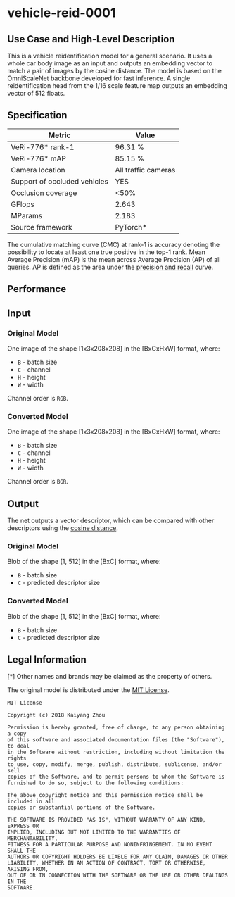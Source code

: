 # vehicle-reid-0001

## Use Case and High-Level Description

This is a vehicle reidentification model for a general scenario. It uses a whole
car body image as an input and outputs an embedding vector to match a pair of images
by the cosine distance. The model is based on the OmniScaleNet backbone developed for fast inference.
A single reidentification head from the 1/16 scale
feature map outputs an embedding vector of 512 floats.

## Specification

| Metric                            | Value                                     |
|-----------------------------------|-------------------------------------------|
| VeRi-776\* rank-1                 | 96.31 %                                   |
| VeRi-776\* mAP                    | 85.15 %                                   |
| Camera location                   | All traffic cameras                       |
| Support of occluded vehicles      | YES                                       |
| Occlusion coverage                | <50%                                      |
| GFlops                            | 2.643                                     |
| MParams                           | 2.183                                     |
| Source framework                  | PyTorch\*                                 |

The cumulative matching curve (CMC) at rank-1 is accuracy denoting the possibility
to locate at least one true positive in the top-1 rank.
Mean Average Precision (mAP) is the mean across Average Precision (AP) of all queries.
AP is defined as the area under the
[precision and recall](https://en.wikipedia.org/wiki/Precision_and_recall) curve.

## Performance

## Input

### Original Model

One image of the shape [1x3x208x208] in the [BxCxHxW] format, where:

- `B` - batch size
- `C` - channel
- `H` - height
- `W` - width

Channel order is `RGB`.

### Converted Model

One image of the shape [1x3x208x208] in the [BxCxHxW] format, where:

- `B` - batch size
- `C` - channel
- `H` - height
- `W` - width

Channel order is `BGR`.

## Output

The net outputs a vector descriptor, which can be compared with other descriptors using the
[cosine distance](https://en.wikipedia.org/wiki/Cosine_similarity).

### Original Model

Blob of the shape [1, 512] in the [BxC] format, where:

- `B` - batch size
- `C` - predicted descriptor size

### Converted Model

Blob of the shape [1, 512] in the [BxC] format, where:

- `B` - batch size
- `C` - predicted descriptor size


## Legal Information
[\*] Other names and brands may be claimed as the property of others.

The original model is distributed under the
[MIT License](https://raw.githubusercontent.com/sovrasov/deep-person-reid/vehicle_reid/LICENSE).

```
MIT License

Copyright (c) 2018 Kaiyang Zhou

Permission is hereby granted, free of charge, to any person obtaining a copy
of this software and associated documentation files (the "Software"), to deal
in the Software without restriction, including without limitation the rights
to use, copy, modify, merge, publish, distribute, sublicense, and/or sell
copies of the Software, and to permit persons to whom the Software is
furnished to do so, subject to the following conditions:

The above copyright notice and this permission notice shall be included in all
copies or substantial portions of the Software.

THE SOFTWARE IS PROVIDED "AS IS", WITHOUT WARRANTY OF ANY KIND, EXPRESS OR
IMPLIED, INCLUDING BUT NOT LIMITED TO THE WARRANTIES OF MERCHANTABILITY,
FITNESS FOR A PARTICULAR PURPOSE AND NONINFRINGEMENT. IN NO EVENT SHALL THE
AUTHORS OR COPYRIGHT HOLDERS BE LIABLE FOR ANY CLAIM, DAMAGES OR OTHER
LIABILITY, WHETHER IN AN ACTION OF CONTRACT, TORT OR OTHERWISE, ARISING FROM,
OUT OF OR IN CONNECTION WITH THE SOFTWARE OR THE USE OR OTHER DEALINGS IN THE
SOFTWARE.
```
